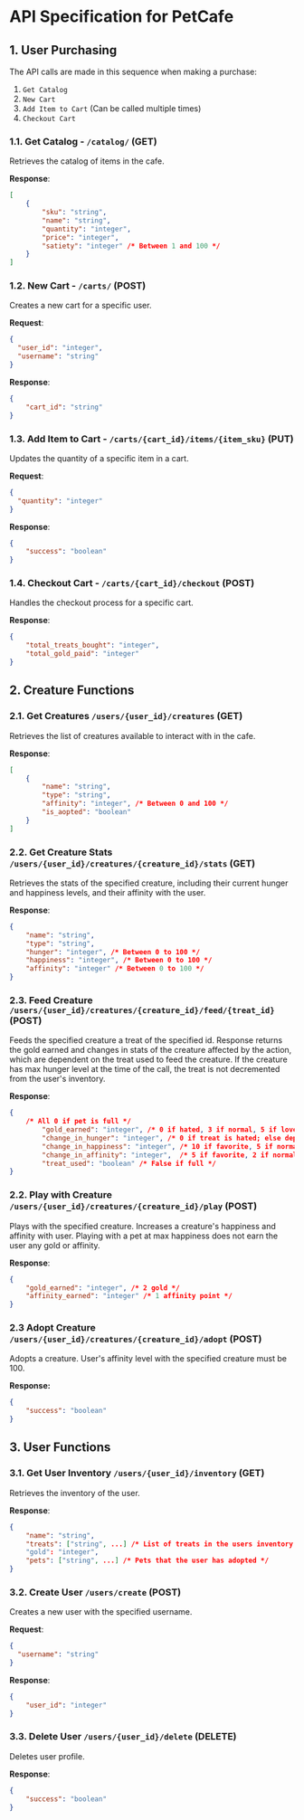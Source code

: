 # API Specification for PetCafe

## 1. User Purchasing

The API calls are made in this sequence when making a purchase:
1. `Get Catalog`
2. `New Cart`
3. `Add Item to Cart` (Can be called multiple times)
4. `Checkout Cart`

### 1.1. Get Catalog - `/catalog/` (GET)

Retrieves the catalog of items in the cafe.

**Response**:

```json
[
    {
        "sku": "string",
        "name": "string",
        "quantity": "integer",
        "price": "integer", 
        "satiety": "integer" /* Between 1 and 100 */
    }
]
```

### 1.2. New Cart - `/carts/` (POST)

Creates a new cart for a specific user.

**Request**:

```json
{
  "user_id": "integer",
  "username": "string"
}
```

**Response**:

```json
{
    "cart_id": "string" 
}
``` 

### 1.3. Add Item to Cart - `/carts/{cart_id}/items/{item_sku}` (PUT)

Updates the quantity of a specific item in a cart. 

**Request**:

```json
{
  "quantity": "integer"
}
```

**Response**:

```json
{
    "success": "boolean"
}
```

### 1.4. Checkout Cart - `/carts/{cart_id}/checkout` (POST)

Handles the checkout process for a specific cart.

**Response**:

```json
{
    "total_treats_bought": "integer",
    "total_gold_paid": "integer"
}
```

## 2. Creature Functions

### 2.1. Get Creatures `/users/{user_id}/creatures` (GET)

Retrieves the list of creatures available to interact with in the cafe.

**Response**:

```json
[
    {
        "name": "string",
        "type": "string",
        "affinity": "integer", /* Between 0 and 100 */
        "is_aopted": "boolean"
    }
]
```

### 2.2. Get Creature Stats `/users/{user_id}/creatures/{creature_id}/stats` (GET)

Retrieves the stats of the specified creature, including their current hunger and happiness levels, and their affinity with the user.

**Response**:

```json
{
    "name": "string",
    "type": "string",
    "hunger": "integer", /* Between 0 to 100 */
    "happiness": "integer", /* Between 0 to 100 */
    "affinity": "integer" /* Between 0 to 100 */
}
```

### 2.3. Feed Creature `/users/{user_id}/creatures/{creature_id}/feed/{treat_id}` (POST)

Feeds the specified creature a treat of the specified id. Response returns the gold earned and changes in stats of the creature affected by the action, which are dependent on the treat used to feed the creature. If the creature has max hunger level at the time of the call, the treat is not decremented from the user's inventory.

**Response**:

```json
{
    /* All 0 if pet is full */
        "gold_earned": "integer", /* 0 if hated, 3 if normal, 5 if loved */
        "change_in_hunger": "integer", /* 0 if treat is hated; else dependent on treat satiety */
        "change_in_happiness": "integer", /* 10 if favorite, 5 if normal, -5 if hated */
        "change_in_affinity": "integer",  /* 5 if favorite, 2 if normal, -2 if hated */
        "treat_used": "boolean" /* False if full */
}
```

### 2.2. Play with Creature `/users/{user_id}/creatures/{creature_id}/play` (POST)

Plays with the specified creature. Increases a creature's happiness and affinity with user. Playing with a pet at max happiness does not earn the user any gold or affinity.

**Response**:
```json
{
    "gold_earned": "integer", /* 2 gold */
    "affinity_earned": "integer" /* 1 affinity point */
}
```
### 2.3 Adopt Creature `/users/{user_id}/creatures/{creature_id}/adopt` (POST)

Adopts a creature. User's affinity level with the specified creature must be 100.

**Response:**

```json
{
    "success": "boolean"
}
```

## 3. User Functions

### 3.1. Get User Inventory `/users/{user_id}/inventory` (GET)

Retrieves the inventory of the user.

**Response**:

```json
{
    "name": "string",
    "treats": ["string", ...] /* List of treats in the users inventory */
    "gold": "integer", 
    "pets": ["string", ...] /* Pets that the user has adopted */
}
```

### 3.2. Create User  `/users/create` (POST)

Creates a new user with the specified username.

**Request**:

```json
{
  "username": "string"
}
```

**Response**:

```json
{
    "user_id": "integer"
}
```

### 3.3. Delete User  `/users/{user_id}/delete` (DELETE)

Deletes user profile.

**Response**:

```json
{
    "success": "boolean"
}
```
